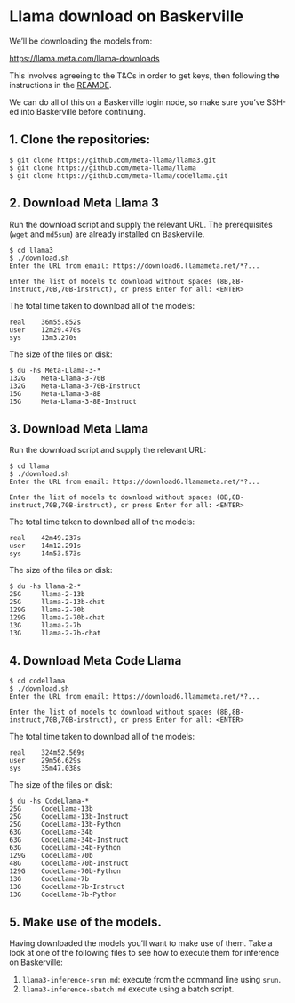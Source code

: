 # Llama download on Baskerville

We’ll be downloading the models from:

https://llama.meta.com/llama-downloads

This involves agreeing to the T&Cs in order to get keys, then following the instructions in the [REAMDE](https://github.com/meta-llama/llama3).

We can do all of this on a Baskerville login node, so make sure you’ve SSH-ed into Baskerville before continuing.

## 1. Clone the repositories:

```shell
$ git clone https://github.com/meta-llama/llama3.git
$ git clone https://github.com/meta-llama/llama
$ git clone https://github.com/meta-llama/codellama.git
```

## 2. Download Meta Llama 3

Run the download script and supply the relevant URL.
The prerequisites (`wget` and `md5sum`) are already installed on Baskerville.

```shell
$ cd llama3
$ ./download.sh
Enter the URL from email: https://download6.llamameta.net/*?...

Enter the list of models to download without spaces (8B,8B-instruct,70B,70B-instruct), or press Enter for all: <ENTER>
```

The total time taken to download all of the models:

```shell
real    36m55.852s
user    12m29.470s
sys     13m3.270s
```

The size of the files on disk:

```shell
$ du -hs Meta-Llama-3-*
132G    Meta-Llama-3-70B
132G    Meta-Llama-3-70B-Instruct
15G     Meta-Llama-3-8B
15G     Meta-Llama-3-8B-Instruct
```

## 3. Download Meta Llama

Run the download script and supply the relevant URL:

```shell
$ cd llama
$ ./download.sh
Enter the URL from email: https://download6.llamameta.net/*?...

Enter the list of models to download without spaces (8B,8B-instruct,70B,70B-instruct), or press Enter for all: <ENTER>
```

The total time taken to download all of the models:

```shell
real    42m49.237s
user    14m12.291s
sys     14m53.573s
```

The size of the files on disk:

```shell
$ du -hs llama-2-*
25G     llama-2-13b
25G     llama-2-13b-chat
129G    llama-2-70b
129G    llama-2-70b-chat
13G     llama-2-7b
13G     llama-2-7b-chat
```

## 4. Download Meta Code Llama

```shell
$ cd codellama
$ ./download.sh
Enter the URL from email: https://download6.llamameta.net/*?...

Enter the list of models to download without spaces (8B,8B-instruct,70B,70B-instruct), or press Enter for all: <ENTER>
```

The total time taken to download all of the models:

```shell
real    324m52.569s
user    29m56.629s
sys     35m47.038s
```

The size of the files on disk:

```shell
$ du -hs CodeLlama-*
25G     CodeLlama-13b
25G     CodeLlama-13b-Instruct
25G     CodeLlama-13b-Python
63G     CodeLlama-34b
63G     CodeLlama-34b-Instruct
63G     CodeLlama-34b-Python
129G    CodeLlama-70b
48G     CodeLlama-70b-Instruct
129G    CodeLlama-70b-Python
13G     CodeLlama-7b
13G     CodeLlama-7b-Instruct
13G     CodeLlama-7b-Python
```

## 5. Make use of the models.

Having downloaded the models you’ll want to make use of them.
Take a look at one of the following files to see how to execute them for inference on Baskerville:
1. `llama3-inference-srun.md`: execute from the command line using `srun`.
2. `llama3-inference-sbatch.md` execute using a batch script.


